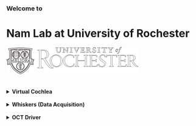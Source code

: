 ### Welcome to
# Nam Lab at University of Rochester

<picture>
  <source media="(prefers-color-scheme: dark)" srcset="../logo-dark.svg">
  <source media="(prefers-color-scheme: light)" srcset="../ur-logo.svg">
  <img alt="University of Rochester" src="../logo-dark.svg">
</picture>


<br/>
<br/>
<br/>

<details>
<summary>
<strong>Virtual Cochlea</strong>
</summary>

## Virtual Cochlea
### Stable Version
The [virtual-cochlea](https://github.com/ur-nam/virtual-cochlea) repository contains the latest version of our software, including a stable release and a version that is actively developed.

### Older Versions 
#### 
</details>

<br/>
<details>
  <summary><strong>Whiskers (Data Acquisition)</strong></summary>
</details>

<br/>
<details>
  <summary><strong>OCT Driver</strong></summary>
</details>

